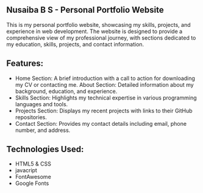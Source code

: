 ## Nusaiba B S - Personal Portfolio Website
This is my personal portfolio website, showcasing my skills, projects, and experience in web development. The website is designed to provide a comprehensive view of my professional journey, with sections dedicated to my education, skills, projects, and contact information.

## Features:
* Home Section: A brief introduction with a call to action for downloading my CV or contacting me.
About Section: Detailed information about my background, education, and experience.
* Skills Section: Highlights my technical expertise in various programming languages and tools.
* Projects Section: Displays my recent projects with links to their GitHub repositories.
* Contact Section: Provides my contact details including email, phone number, and address.
## Technologies Used:
* HTML5 & CSS
* javacript
* FontAwesome
* Google Fonts
